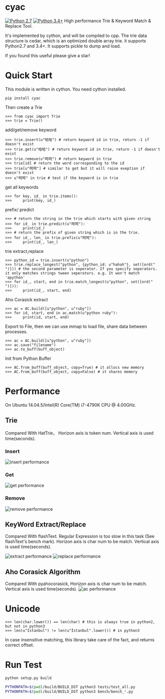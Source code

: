 # cyac
[![Python 2.7](https://img.shields.io/badge/python-2.7-blue.svg)](https://www.python.org/downloads/release/python-270/)
[![Python 3.4+](https://img.shields.io/badge/python-3.4+-blue.svg)](https://www.python.org/downloads/release/python-340/)
High performance Trie & Keyword Match & Replace Tool.

It's implemented by cython, and will be compiled to cpp. The trie data structure is cedar, which is an optimized double array trie. it supports Python2.7 and 3.4+. It supports pickle to dump and load.

 If you found this useful please give a star!

# Quick Start
This module is written in cython. You need cython installed.

```
pip install cyac
```

Then create a Trie
```
>>> from cyac import Trie
>>> trie = Trie()
```

add/get/remove keyword
```
>>> trie.insert(u"哈哈") # return keyword id in trie, return -1 if doesn't exist
>>> trie.get(u"哈哈") # return keyword id in trie, return -1 if doesn't exist
>>> trie.remove(u"呵呵") # return keyword in trie
>>> trie[id] # return the word corresponding to the id
>>> trie[u"呵呵"] # similar to get but it will raise exeption if doesn't exist
>>> u"呵呵" in trie # test if the keyword is in trie
```

get all keywords
```
>>> for key, id_ in trie.items():
>>>     print(key, id_)
```

prefix/ predict
```
>>> # return the string in the trie which starts with given string
>>> for id_ in trie.predict(u"呵呵"):
>>>     print(id_)
>>> # return the prefix of given string which is in the trie.
>>> for id_, len_ in trie.prefix(u"呵呵"):
>>>     print(id_, len_)
```

trie extract,replace
```
>>> python_id = trie.insert(u"python")
>>> trie.replace_longest("python", {python_id: u"hahah"}, set([ord(" ")])) # the second parameter is seperator. If you specify seperators. it only matches strings tween seperators. e.g. It won't match 'apython'
>>> for id_, start, end in trie.match_longest(u"python", set([ord(" ")])):
>>>     print(id_, start, end)
```

Aho Corasick extract
```
>>> ac = AC.build([u"python", u"ruby"])
>>> for id, start, end in ac.match(u"python ruby"):
>>>     print(id, start, end)
```

Export to File, then we can use mmap to load file, share data between processes.
```
>>> ac = AC.build([u"python", u"ruby"])
>>> ac.save("filename")
>>> ac.to_buff(buff_object)
```

Init from Python Buffer
```
>>> AC.from_buff(buff_object, copy=True) # it allocs new memory
>>> AC.from_buff(buff_object, copy=False) # it shares memory
```


# Performance
On  Ubuntu 14.04.5/Intel(R) Core(TM) i7-4790K CPU @ 4.00GHz. 

## Trie
Compared With HatTrie， Horizon axis is token num. Vertical axis is used time(seconds).
### Insert 
![insert performance](./bench/insert_performance.png)

### Get
![get performance](./bench/get_performance.png)

### Remove
![remove performance](./bench/remove_performance.png)

## KeyWord Extract/Replace

Compared With flashText. Regular Expression is too slow in this task (See flashText's bench mark).  Horizon axis is char num to be match. Vertical axis is used time(seconds).

![extract performance](./bench/extract_performance.png)
![replace performance](./bench/replace_performance.png)

## Aho Corasick Algorithm
Compared With pyahocorasick, Horizon axis is char num to be match. Vertical axis is used time(seconds).
![ac performance](./bench/ac_performance.png)

# Unicode

```
>>> len(char.lower()) == len(char) # this is always true in python2, but not in python3
>>> len(u"İstanbul") != len(u"İstanbul".lower()) # in python3
```

In case insensitive matching, this library take care of the fact, and returns correct offset. 

# Run Test
```bash
python setup.py build

PYTHONPATH=$(pwd)/build/BUILD_DST python3 tests/test_all.py
PYTHONPATH=$(pwd)/build/BUILD_DST python3 bench/bench_*.py
```